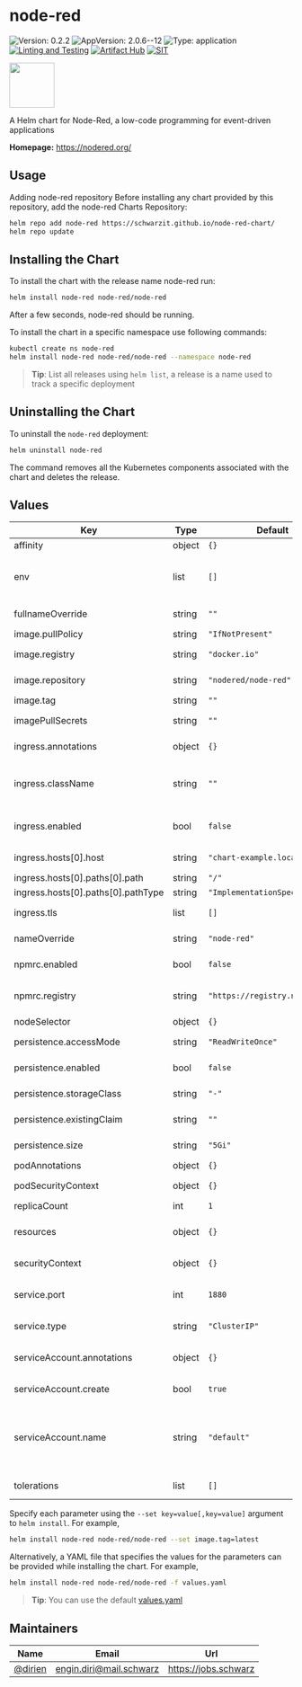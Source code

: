 # node-red

![Version: 0.2.2](https://img.shields.io/badge/Version-0.2.2-informational?style=flat-square)
![AppVersion: 2.0.6--12](https://img.shields.io/badge/AppVersion-2.0.6--12-informational?style=flat-square)
![Type: application](https://img.shields.io/badge/Type-application-informational?style=flat-square) 
[![Linting and Testing](https://github.com/dirien/node-red-chart/actions/workflows/lint-and-test.yml/badge.svg)](https://github.com/dirien/node-red-chart/actions/workflows/lint-and-test.yml)
[![Artifact Hub](https://img.shields.io/endpoint?url=https://artifacthub.io/badge/repository/node-red)](https://artifacthub.io/packages/search?repo=node-red)
[![SIT](https://img.shields.io/badge/SIT-awesome-blueviolet.svg)](https://jobs.schwarz)


<img src="https://nodered.org/about/resources/media/node-red-icon-2.png" width="80" height="80">

A Helm chart for Node-Red, a low-code programming for event-driven applications

**Homepage:** <https://nodered.org/>

## Usage
Adding node-red repository
Before installing any chart provided by this repository, add the node-red Charts Repository:

```bash
helm repo add node-red https://schwarzit.github.io/node-red-chart/
helm repo update
```

## Installing the Chart
To install the chart with the release name node-red run:

```bash
helm install node-red node-red/node-red
```

After a few seconds, node-red should be running.

To install the chart in a specific namespace use following commands:

```bash
kubectl create ns node-red 
helm install node-red node-red/node-red --namespace node-red
```

> **Tip**: List all releases using `helm list`, a release is a name used to track a specific deployment

## Uninstalling the Chart

To uninstall the `node-red` deployment:

```bash
helm uninstall node-red
```

The command removes all the Kubernetes components associated with the chart and deletes the release.

## Values

| Key | Type | Default | Description |
|-----|------|---------|-------------|
| affinity | object | `{}` | The affinity constraint |
| env | list | `[]` | node-red env, see more environment variables in the [node-red documentation](https://nodered.org/docs/getting-started/docker) |
| fullnameOverride | string | `""` | String to fully override "node-red.fullname" |
| image.pullPolicy | string | `"IfNotPresent"` | The image pull policy |
| image.registry | string | `"docker.io"` | The image registry to pull from |
| image.repository | string | `"nodered/node-red"` | The image repository to pull from |
| image.tag | string | `""` | The image tag to pull |
| imagePullSecrets | string | `""` | The image pull secrets |
| ingress.annotations | object | `{}` | Additional ingress annotations |
| ingress.className | string | `""` | Defines which ingress controller will implement the resource |
| ingress.enabled | bool | `false` | Enable an ingress resource for the server |
| ingress.hosts[0].host | string | `"chart-example.local"` | Ingress accepted hostnames |
| ingress.hosts[0].paths[0].path | string | `"/"` | The base path |
| ingress.hosts[0].paths[0].pathType | string | `"ImplementationSpecific"` | Ingress type of path |
| ingress.tls | list | `[]` | Ingress TLS configuration |
| nameOverride | string | `"node-red"` | Provide a name in place of node-red |
| npmrc.enabled | bool | `false` | Enable custom npmrc config |
| npmrc.registry | string | `"https://registry.npmjs.org"` | Configuration to use any compatible registry |
| nodeSelector | object | `{}` | Node selector |
| persistence.accessMode | string | `"ReadWriteOnce"` | Persistence access modes |
| persistence.enabled | bool | `false` | Use persistent volume to store data |
| persistence.storageClass | string | `"-"` | Type of persistent volume claim |
| persistence.existingClaim | string | `""` | Use an existing PVC to persist data |
| persistence.size | string | `"5Gi"` | Size of persistent volume claim |
| podAnnotations | object | `{}` | Pod annotations |
| podSecurityContext | object | `{}` | Pod Security Context see [values.yaml](charts/node-red/values.yaml) |
| replicaCount | int | `1` | Number of nodes |
| resources | object | `{}` | CPU/Memory resource requests/limits |
| securityContext | object | `{}` | Security Context see [values.yaml](charts/node-red/values.yaml) |
| service.port | int | `1880` | Kubernetes port where service is exposed |
| service.type | string | `"ClusterIP"` | Kubernetes service type |
| serviceAccount.annotations | object | `{}` | Additional ServiceAccount annotations |
| serviceAccount.create | bool | `true` | Create service account |
| serviceAccount.name | string | `"default"` | Service account name to use, when empty will be set to created account if serviceAccount.create is set else to default |
| tolerations | list | `[]` | Toleration labels for pod assignment |

Specify each parameter using the `--set key=value[,key=value]` argument to `helm install`. For example,

```bash
helm install node-red node-red/node-red --set image.tag=latest
```

Alternatively, a YAML file that specifies the values for the parameters can be provided while installing the chart. For example,

```bash
helm install node-red node-red/node-red -f values.yaml
```

> **Tip**: You can use the default [values.yaml](charts/node-red/values.yaml)

## Maintainers

| Name | Email | Url |
| ---- | ------ | --- |
| [@dirien](https://github.com/dirien) | engin.diri@mail.schwarz | https://jobs.schwarz |